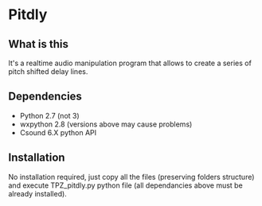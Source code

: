 # Pitdly


## What is this
It's a realtime audio manipulation program that allows to create a series of pitch shifted delay lines.


## Dependencies
- Python 2.7 (not 3)
- wxpython 2.8 (versions above may cause problems)
- Csound 6.X python API


## Installation
No installation required, just copy all the files (preserving folders structure) and execute TPZ_pitdly.py python file (all dependancies above must be already installed).
